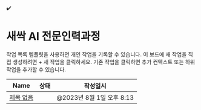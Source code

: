  

✔️

# 새싹 AI 전문인력과정

작업 목록 템플릿을 사용하면 개인 작업을 기록할 수 있습니다. 이 보드에 새 작업을 직접 생성하려면 + 새 작업을 클릭하세요. 기존 작업을 클릭하면 추가 컨텍스트 또는 하위 작업을 추가할 수 있습니다.

|Name|상태|작성일시|
|---|---|---|
|[제목 없음](%E1%84%8C%E1%85%A6%E1%84%86%E1%85%A9%E1%86%A8%20%E1%84%8B%E1%85%A5%E1%86%B9%E1%84%8B%E1%85%B3%E1%86%B7%20e45b64d9216043ea98c2ea0232a7754b.html)||@2023년 8월 1일 오후 8:13|
